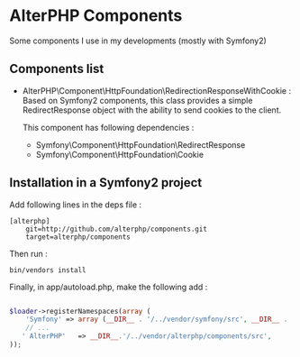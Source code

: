 AlterPHP Components
====================

Some components I use in my developments (mostly with Symfony2)


Components list
--------------------

*   AlterPHP\Component\HttpFoundation\RedirectionResponseWithCookie :
Based on Symfony2 components, this class provides a simple RedirectResponse object
with the ability to send cookies to the client.

    This component has following dependencies :
    *   Symfony\Component\HttpFoundation\RedirectResponse
    *   Symfony\Component\HttpFoundation\Cookie


Installation in a Symfony2 project
--------------------

Add following lines in the deps file :

    [alterphp]
        git=http://github.com/alterphp/components.git
        target=alterphp/components

Then run :

    bin/vendors install

Finally, in app/autoload.php, make the following add :

```php

$loader->registerNamespaces(array (
    'Symfony' => array (__DIR__ . '/../vendor/symfony/src', __DIR__ . '/../vendor/bundles'),
    // ...
   ' AlterPHP'   => __DIR__.'/../vendor/alterphp/components/src',
));
```